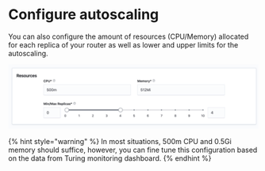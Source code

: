 # Configure autoscaling

You can also configure the amount of resources (CPU/Memory) allocated for each replica of your router as well as lower and upper limits for the autoscaling.

![](../../.gitbook/assets/create_router_resources.png)

{% hint style="warning" %}
In most situations, 500m CPU and 0.5Gi memory should suffice, however, you can fine tune this configuration based on the data from Turing monitoring dashboard.
{% endhint %}
